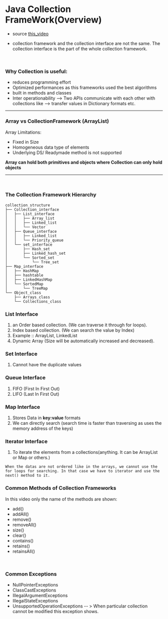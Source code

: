 # Java Collection FrameWork(Overview)


* source [this_video](https://www.youtube.com/watch?v=B4WmfcjQ9QA&list=PLFGoYjJG_fqoDQHufg7XVk-yb2w6CNpgF)


* collection framework and the collection interface are not the same. The collection interface is the part of the whole collection framework.
<br>

### Why Collection is useful:

* reduces programming effort
* Optimized performances as this frameworks used the best algorithms
* built in methods and classes
* Inter operationability --> Two APIs communicate with each other with collections like --> transfer values in Dictionary formats etc.<br>

--- 
### Array vs CollectionFramework (ArrayList)

Array Limitations: 
* Fixed in Size
* Homogeneous data type of elements
* Underlying DS/ Readymade method is not supported

**Array can hold both primitives and objects where Collection can only hold objects** 

---


<br>

### The Collection Framework Hierarchy
```
collection_structure
├── Collection_interface
│   ├── List_interface
│   │   ├── Array_list
│   │   ├── Linked_list
│   │   └── Vector
│   ├── Queue_interface
│   │   ├── Linked_list
│   │   └── Priority_queue
│   └── set_interface
│       ├── Hash_set
│       ├── Linked_hash_set
│       └── Sorted_set
│           └── Tree_set
├── Map_interface
│   ├── HashMap
│   ├── hashtable
│   ├── LinkedHashMap
│   └── SortedMap
│       └── TreeMap
└── Object_class
    ├── Arrays_class
    └── Collections_class
```

### List Interface 
1) an Order based collection. (We can traverse it through for loops).
2) Index based collection. (We can search the value by Index)
3) Example :: ArrayList, LinkedList
4) Dynamic Array (Size will be automatically increased and decreased).

### Set Interface
1. Cannot have the duplicate values

### Queue Interface
1. FIFO (First In First Out)
2. LIFO (Last In First Out)

### Map Interface
1. Stores Data in **key:value** formats
2. We can directly search (search time is faster than traversing as uses the memory address of the keys)

### Iterator Interface
1. To iterate the elements from a collections(anything. It can be ArrayList or Map or others.)
```
When the datas are not ordered like in the arrays, we cannot use the for loops for searching. In that case we have to iterator and use the next() method to it.
```

### Common Methods of Collection Frameworks
In this video only the name of the methods are shown:<br>

* add()
* addAll()
* remove()
* removeAll()
* size()
* clear()
* contains()
* retains()
* retainsAll()

<br>

### Common Exceptions
* NullPointerExceptions
* ClassCastExceptions
* IllegalArgumentExceptions
* IllegalStateExceptions
* UnsupportedOperationExceptions -- > When particular collection cannot be modified this exception shows.
